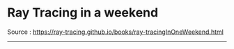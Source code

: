 # Ray Tracing in a weekend

Source : https://ray-tracing.github.io/books/ray-tracingInOneWeekend.html

---